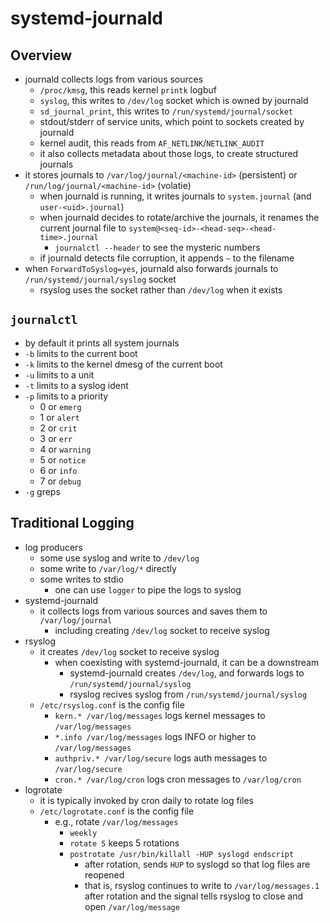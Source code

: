 systemd-journald
================

## Overview

- journald collects logs from various sources
  - `/proc/kmsg`, this reads kernel `printk` logbuf
  - `syslog`, this writes to `/dev/log` socket which is owned by journald
  - `sd_journal_print`, this writes to `/run/systemd/journal/socket`
  - stdout/stderr of service units, which point to sockets created by journald
  - kernel audit, this reads from `AF_NETLINK`/`NETLINK_AUDIT`
  - it also collects metadata about those logs, to create structured journals
- it stores journals to `/var/log/journal/<machine-id>` (persistent) or
  `/run/log/journal/<machine-id>` (volatie)
  - when journald is running, it writes journals to `system.journal` (and
    `user-<uid>.journal`)
  - when journald decides to rotate/archive the journals, it renames the
    current journal file to `system@<seq-id>-<head-seq>-<head-time>.journal`
    - `journalctl --header` to see the mysteric numbers
  - if journald detects file corruption, it appends `~` to the filename
- when `ForwardToSyslog=yes`, journald also forwards journals to
  `/run/systemd/journal/syslog` socket
  - rsyslog uses the socket rather than `/dev/log` when it exists

## `journalctl`

- by default it prints all system journals
- `-b` limits to the current boot
- `-k` limits to the kernel dmesg of the current boot
- `-u` limits to a unit
- `-t` limits to a syslog ident
- `-p` limits to a priority
  - 0 or `emerg`
  - 1 or `alert`
  - 2 or `crit`
  - 3 or `err`
  - 4 or `warning`
  - 5 or `notice`
  - 6 or `info`
  - 7 or `debug`
- `-g` greps

## Traditional Logging

- log producers
  - some use syslog and write to `/dev/log`
  - some write to `/var/log/*` directly
  - some writes to stdio
    - one can use `logger` to pipe the logs to syslog
- systemd-journald
  - it collects logs from various sources and saves them to `/var/log/journal`
    - including creating `/dev/log` socket to receive syslog
- rsyslog
  - it creates `/dev/log` socket to receive syslog
    - when coexisting with systemd-journald, it can be a downstream
      - systemd-journald creates `/dev/log`, and forwards logs to
        `/run/systemd/journal/syslog`
      - rsyslog recives syslog from `/run/systemd/journal/syslog`
  - `/etc/rsyslog.conf` is the config file
    - `kern.* /var/log/messages` logs kernel messages to `/var/log/messages`
    - `*.info /var/log/messages` logs INFO or higher to `/var/log/messages`
    - `authpriv.* /var/log/secure` logs auth messages to `/var/log/secure`
    - `cron.* /var/log/cron` logs cron messages to `/var/log/cron`
- logrotate
  - it is typically invoked by cron daily to rotate log files
  - `/etc/logrotate.conf` is the config file
    - e.g., rotate `/var/log/messages`
      - `weekly`
      - `rotate 5` keeps 5 rotations
      - `postrotate /usr/bin/killall -HUP syslogd endscript`
        - after rotation, sends `HUP` to syslogd so that log files are
          reopened
        - that is, rsyslog continues to write to `/var/log/messages.1` after
          rotation and the signal tells rsyslog to close and open
          `/var/log/message`
